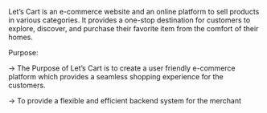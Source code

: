 Let’s Cart is an e-commerce website and an online platform to sell products in various categories. It provides a one-stop destination for customers to explore, discover, and purchase their favorite item from the comfort of their homes.

Purpose:

-> The Purpose of Let’s Cart is to create a user friendly e-commerce platform which provides a seamless shopping experience for the customers.

-> To provide a flexible and efficient backend system for the merchant
